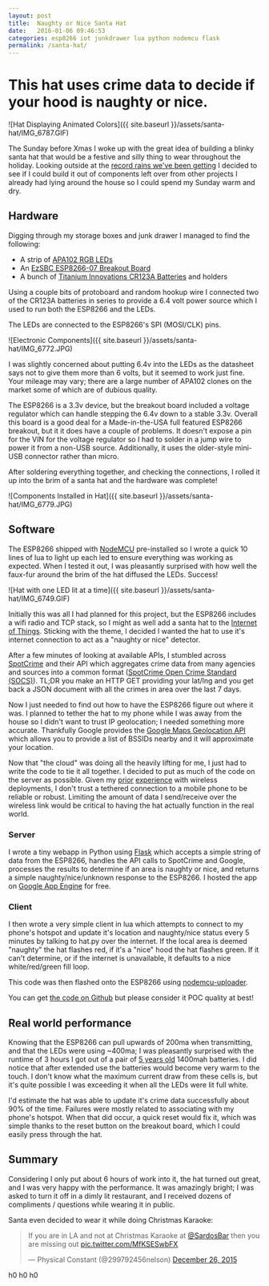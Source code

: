 ```yaml
---
layout: post
title:  Naughty or Nice Santa Hat
date:   2016-01-06 09:46:53
categories: esp8266 iot junkdrawer lua python nodemcu flask
permalink: /santa-hat/
---
```


# This hat uses crime data to decide if your hood is naughty or nice.

![Hat Displaying Animated Colors]({{ site.baseurl }}/assets/santa-hat/IMG_6787.GIF)

The Sunday before Xmas I woke up with the great idea of building a blinky santa hat that would be a festive and silly thing to wear throughout the holiday.  Looking outside at the [record rains we've been getting](http://www.sfgate.com/news/article/Late-week-rain-to-open-Bay-Area-storm-door-until-6702165.php) I decided to see if I could build it out of components left over from other projects I already had lying around the house so I could spend my Sunday warm and dry.

## Hardware 

Digging through my storage boxes and junk drawer I managed to find the following:
	
* A strip of [APA102 RGB LEDs](https://cpldcpu.wordpress.com/2014/08/27/apa102/)
* An [EzSBC ESP8266-07 Breakout Board](http://www.ezsbc.com/index.php/featured-products-list-home-page/wifi01.html)
* A bunch of [Titanium Innovations CR123A Batteries](http://www.batteryjunction.com/tpen-tcr123a-.html) and holders

Using a couple bits of protoboard and random hookup wire I connected two of the CR123A batteries in series to provide a 6.4 volt power source which I used to run both the ESP8266 and the LEDs.

The LEDs are connected to the ESP8266's SPI (MOSI/CLK) pins.

![Electronic Components]({{ site.baseurl }}/assets/santa-hat/IMG_6772.JPG)

I was slightly concerned about putting 6.4v into the LEDs as the datasheet says not to give them more than 6 volts, but it seemed to work just fine. Your mileage may vary; there are a large number of APA102 clones on the market some of which are of dubious quality.

The ESP8266 is a 3.3v device, but the breakout board included a voltage regulator which can handle stepping the 6.4v down to a stable 3.3v. Overall this board is a good deal for a Made-in-the-USA full featured ESP8266 breakout, but it it does have a couple of problems.  It doesn't expose a pin for the VIN for the voltage regulator so I had to solder in a jump wire to power it from a non-USB source.  Additionally, it uses the older-style mini-USB connector rather than micro.

After soldering everything together, and checking the connections, I rolled it up into the brim of a santa hat and the hardware was complete!  

![Components Installed in Hat]({{ site.baseurl }}/assets/santa-hat/IMG_6779.JPG)

## Software

The ESP8266 shipped with [NodeMCU](https://github.com/nodemcu/nodemcu-firmware) pre-installed so I wrote a quick 10 lines of lua to light up each led to ensure everything was working as expected.  When I tested it out, I was pleasantly surprised with how well the faux-fur around the brim of the hat diffused the LEDs. Success!

![Hat with one LED lit at a time]({{ site.baseurl }}/assets/santa-hat/IMG_6749.GIF)

Initially this was all I had planned for this project, but the ESP8266 includes a wifi radio and TCP stack, so I might as well add a santa hat to the [Internet of Things](https://twitter.com/internetofshit).  Sticking with the theme, I decided I wanted the hat to use it's internet connection to act as a "naughty or nice" detector. 

After a few minutes of looking at available APIs, I stumbled across [SpotCrime](https://www.spotcrime.com/) and their API which aggregates crime data from many agencies and sources into a common format ([SpotCrime Open Crime Standard (SOCS)](http://blog.spotcrime.com/2014/03/the-spotcrime-open-crime-data-standard.html)).  TL;DR you make an HTTP GET providing your lat/lng and you get back a JSON document with all the crimes in area over the last 7 days.

Now I just needed to find out how to have the ESP8266 figure out where it was.  I planned to tether the hat to my phone while I was away from the house so I didn't want to trust IP geolocation; I needed something more accurate.  Thankfully Google provides the [Google Maps Geolocation API](https://developers.google.com/maps/documentation/geolocation/intro) which allows you to provide a list of BSSIDs nearby and it will approximate your location.

Now that "the cloud" was doing all the heavily lifting for me, I just had to write the code to tie it all together.  I decided to put as much of the code on the server as possible.  Given my [prior](https://en.wikipedia.org/wiki/NinjaTel_Van) [experience](https://en.wikipedia.org/wiki/Capture_(TV_series)) with wireless deployments, I don't trust a tethered connection to a mobile phone to be reliable or robust.  Limiting the amount of data I send/receive over the wireless link would be critical to having the hat actually function in the real world. 

### Server

I wrote a tiny webapp in Python using [Flask](http://flask.pocoo.org/) which accepts a simple string of data from the ESP8266, handles the API calls to SpotCrime and Google, processes the results to determine if an area is naughty or nice, and returns a simple naughty/nice/unknown response to the ESP8266. I hosted the app on [Google App Engine](https://cloud.google.com/appengine/docs) for free.


<script src="https://gist.github.com/cnelson/750202a0dc2c5b26b202.js?file=hat.py"></script>

### Client

I then wrote a very simple client in lua which attempts to connect to my phone's hotspot and update it's location and naughty/nice status every 5 minutes by talking to hat.py over the internet.  If the local area is deemed "naughty" the hat flashes red, if it's a "nice" hood the hat flashes green.  If it can't determine, or if the internet is unavailable, it defaults to a nice white/red/green fill loop.

This code was then flashed onto the ESP8266 using [nodemcu-uploader](https://github.com/kmpm/nodemcu-uploader).

<script src="https://gist.github.com/cnelson/750202a0dc2c5b26b202.js?file=hat.lua"></script>

You can get [the code on Github](https://gist.github.com/cnelson/750202a0dc2c5b26b202) but please consider it POC quality at best!

## Real world performance

Knowing that the ESP8266 can pull upwards of 200ma when transmitting, and that the LEDs were using ~400ma; I was pleasantly surprised with the runtime of 3 hours I got out of a pair of [5 years old](http://ninjas.org/badges/defcon18.html) 1400mah batteries. I did notice that after extended use the batteries would become very warm to the touch.  I don't know what the maximum current draw from these cells is, but it's quite possible I was exceeding it when all the LEDs were lit full white.

I'd estimate the hat was able to update it's crime data successfully about 90% of the time.  Failures were mostly related to associating with my phone's hotspot.  When that did occur, a quick reset would fix it, which was simple thanks to the reset button on the breakout board, which I could easily press through the hat.

## Summary

Considering I only put about 6 hours of work into it, the hat turned out great, and I was very happy with the performance.  It was amazingly bright; I was asked to turn it off in a dimly lit restaurant, and I received dozens of compliments / questions while wearing it in public.

Santa even decided to wear it while doing Christmas Karaoke:

<blockquote class="twitter-tweet" lang="en"><p lang="en" dir="ltr">If you are in LA and not at Christmas Karaoke at <a href="https://twitter.com/SardosBar">@SardosBar</a> then you are missing out <a href="https://t.co/MfKSESwbFX">pic.twitter.com/MfKSESwbFX</a></p>&mdash; Physical Constant (@299792456nelson) <a href="https://twitter.com/299792456nelson/status/680617480998395904">December 26, 2015</a></blockquote>
<script async src="//platform.twitter.com/widgets.js" charset="utf-8"></script>



h0 h0 h0


